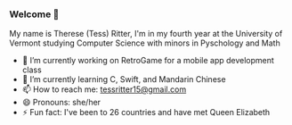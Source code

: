 ### Welcome 👋

My name is Therese (Tess) Ritter, I'm in my fourth year at the University of Vermont studying Computer Science with minors in Pyschology and Math

<!--
**taritter/taritter** is a ✨ _special_ ✨ repository because its `README.md` (this file) appears on your GitHub profile.

Here are some ideas to get you started:

- 🔭 I’m currently working on ...
- 🌱 I’m currently learning ...
- 👯 I’m looking to collaborate on ...
- 🤔 I’m looking for help with ...
- 💬 Ask me about ...
- 📫 How to reach me: ...
- 😄 Pronouns: ...
- ⚡ Fun fact: ...
-->

- 🔭 I’m currently working on RetroGame for a mobile app development class
- 🌱 I’m currently learning C, Swift, and Mandarin Chinese
- 📫 How to reach me: tessritter15@gmail.com
- 😄 Pronouns: she/her
- ⚡ Fun fact: I've been to 26 countries and have met Queen Elizabeth

